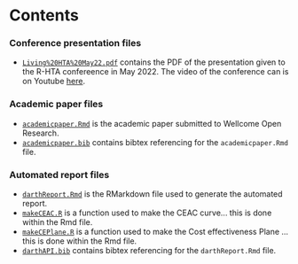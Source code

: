 # Contents

### Conference presentation files
- [`Living%20HTA%20May22.pdf`](https://github.com/RobertASmithBresMed/plumberHE/blob/main/report/Living%20HTA%20May22.pdf) contains the PDF of the presentation given to the R-HTA confereence in May 2022. The video of the conference can is on Youtube [here](https://www.youtube.com/watch?v=hqQV9jdCRyg).


### Academic paper files
- [`academicpaper.Rmd`](https://github.com/RobertASmithBresMed/plumberHE/blob/main/report/academicpaper.Rmd) is the academic paper submitted to Wellcome Open Research.
- [`academicpaper.bib`](https://github.com/RobertASmithBresMed/plumberHE/blob/main/report/academicpaper.bib) contains bibtex referencing for the `academicpaper.Rmd` file.


### Automated report files
- [`darthReport.Rmd`](https://github.com/RobertASmithBresMed/plumberHE/blob/main/report/darthReport.Rmd) is the RMarkdown file used to generate the automated report.
- [`makeCEAC.R`](https://github.com/RobertASmithBresMed/plumberHE/blob/main/report/makeCEAC.R) is a function used to make the CEAC curve... this is done within the Rmd file.
- [`makeCEPlane.R`](https://github.com/RobertASmithBresMed/plumberHE/blob/main/report/makeCEPlane.R) is a function used to make the Cost effectiveness Plane ... this is done within the Rmd file.
- [`darthAPI.bib`](https://github.com/RobertASmithBresMed/plumberHE/blob/main/report/darthAPI.bib) contains bibtex referencing for the `darthReport.Rmd` file.
